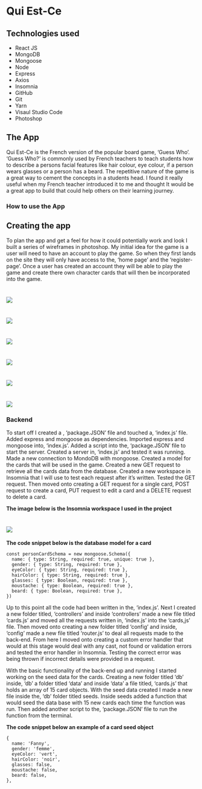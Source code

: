<h1>Qui Est-Ce</h1>

<h2>Technologies used</h2>
<ul>
<li>React JS</li>
<li>MongoDB</li>
<li>Mongoose</li>
<li>Node</li>
<li>Express</li>
<li>Axios</li>
<li>Insomnia</li>
<li>GitHub</li>
<li>Git</li>
<li>Yarn</li>
<li>Visaul Studio Code</li>
<li>Photoshop</li>
</ul>

<h2>The App</h2>

<p>Qui Est-Ce is the French version of the popular board game, ‘Guess Who’. ‘Guess Who?’ is commonly used by French teachers to teach students how to describe a persons facial features like hair colour, eye colour, if a person wears glasses or a person has a beard. The repetitive nature of the game is a great way to cement the concepts in a students head. I found it really useful when my French teacher introduced it to me and thought It would be a great app to build that could help others on their learning journey.</p>

<h3>How to use the App</h3>

<h2>Creating the app</h2>

<p>To plan the app and get a feel for how it could potentially work and look I built a series of wireframes in photoshop. My initial idea for the game is a user will need to have an account to play the game. So when they first lands on the site they will only have access to the, ‘home page’ and the ‘register-page’. Once a user has created an account they will be able to play the game and create there own character cards that will then be incorporated into the game.</p>

# ![](readme-images/home-page.jpg)
# ![](readme-images/sign-up.jpg)
# ![](readme-images/log-in.jpg)
# ![](readme-images/game-page.jpg)
# ![](readme-images/log-in.jpg)
# ![](readme-images/create-card.jpg)

<h3>Backend</h3>

<p>To start off I created a , ‘package.JSON’ file and touched a, ‘index.js’ file. Added express and mongoose as dependencies. Imported express and mongoose into, ‘index.js’. Added a script into the, ‘package.JSON’ file to start the server. Created a server in, ‘index.js’ and tested it was running. Made a new connection to MondoDB with mongoose. Created a model for the cards that will be used in the game. Created a new GET request to retrieve all the cards data from the database. Created a new workspace in Insomnia that I will use to test each request after it’s written. Tested the GET request. Then moved onto creating a GET request for a single card, POST request to create a card, PUT request to edit a card and a DELETE request to delete a card.</p>

<p><strong>The image below is the Insomnia workspace I used in the project</strong> </p>

# ![](readme-images/insomnia-workspace.jpg)

<p><strong>The code snippet below is the database model for a card</strong></p>

```
const personCardSchema = new mongoose.Schema({
  name: { type: String, required: true, unique: true },
  gender: { type: String, required: true },
  eyeColor: { type: String, required: true },
  hairColor: { type: String, required: true },
  glasses: { type: Boolean, required: true },
  moustache: { type: Boolean, required: true },
  beard: { type: Boolean, required: true },
})
```
<p>Up to this point all the code had been written in the, ‘index.js’. Next I created a new folder titled, ‘controllers’ and inside ‘controllers’ made a new file titled ‘cards.js’ and moved all the requests written in, ‘index.js’ into the ‘cards,js’ file. Then moved onto creating a new folder titled ‘config’ and inside, ‘config’ made a new file titled ‘router.js’ to deal all requests made to the back-end. From here I moved onto creating a custom error handler that would at this stage would deal with any cast, not found or validation errors and tested the error handler in Insomnia. Testing the correct error was being thrown if incorrect details were provided in a request.</p>

<p>With the basic functionality of the back-end up and running I started working on the seed data for the cards. Creating a new folder titled ‘db’ inside, ‘db’ a folder titled ‘data’ and inside ‘data’ a file titled, ‘cards.js’ that holds an array of 15 card objects. With the seed data created I made a new file inside the, ‘db’ folder titled seeds. Inside seeds added a function that would seed the data base with 15 new cards each time the function was run. Then added another script to the, ‘package.JSON’ file to run the function from the terminal.</p>

<p><strong>The code snippet below an example of a card seed object</strong></p>

```
{
  name: 'Fanny',
  gender: 'femme',
  eyeColor: 'vert',
  hairColor: 'noir',
  glasses: false,
  moustache: false,
  beard: false,
},
```